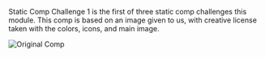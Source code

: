 Static Comp Challenge 1 is the first of three static comp challenges this module. This comp is based on an image given to us, with creative license taken with the colors, icons, and main image. 

![Original Comp](https://github.com/dunbarsa/markdown-here/raw/master/src/common/images/icon48.png "Logo Title Text 1")

